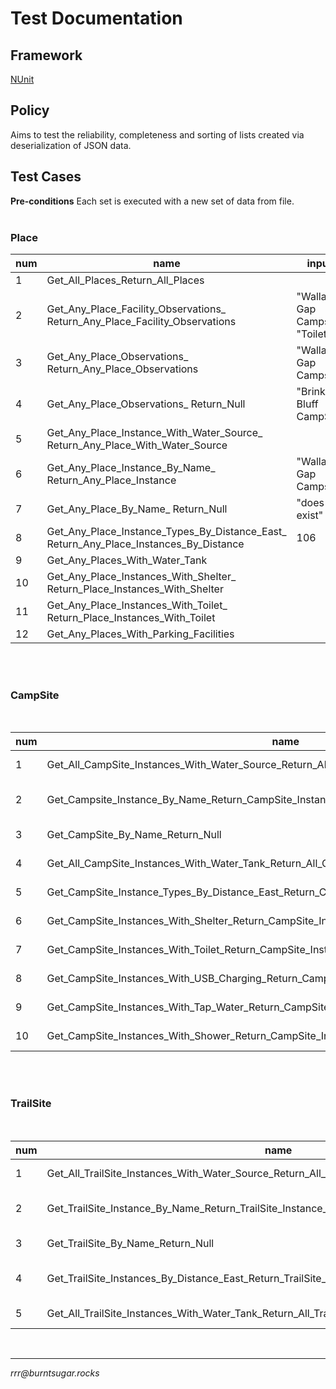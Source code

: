 # Test Documentation

## Framework
[NUnit](https://nunit.org/)
<br>
## Policy

Aims to test the reliability, completeness and sorting of lists created via deserialization of JSON data.
<br>
## Test Cases

**Pre-conditions** Each set is executed with a new set of data from file.
<br>
<br>
### Place

| num | name                                                                                  | inputs                           | expected                             | result |
|-----|---------------------------------------------------------------------------------------|----------------------------------|--------------------------------------|--------|
| 1   | Get_All_Places_Return_All_Places                                                      |                                  | List of 25 Place                     | pass   |
| 2   | Get_Any_Place_Facility_Observations_ Return_Any_Place_Facility_Observations           | "Wallaby Gap Campsite", "Toilet" | List of 2 Observation                | pass   |
| 3   | Get_Any_Place_Observations_ Return_Any_Place_Observations                             | "Wallaby Gap Campsite"           | Author at [0] = rrr@burntsugar.rocks | pass   |
| 4   | Get_Any_Place_Observations_ Return_Null                                               | "Brinkley Bluff  CampSite"       | null                                 | pass   |
| 5   | Get_Any_Place_Instance_With_Water_Source_ Return_Any_Place_With_Water_Source          |                                  | List of 15 Place                     | pass   |
| 6   | Get_Any_Place_Instance_By_Name_ Return_Any_Place_Instance                             | "Wallaby Gap Campsite"           | matching Place instance              | pass   |
| 7   | Get_Any_Place_By_Name_ Return_Null                                                    | "does not exist"                 | null                                 | pass   |
| 8   | Get_Any_Place_Instance_Types_By_Distance_East_ Return_Any_Place_Instances_By_Distance | 106                              | List of 2 Place                      | pass   |
| 9   | Get_Any_Places_With_Water_Tank                                                        |                                  | List of 15 Place                     | pass   |
| 10  | Get_Any_Place_Instances_With_Shelter_ Return_Place_Instances_With_Shelter             |                                  | List of 9 Place                      | pass   |
| 11  | Get_Any_Place_Instances_With_Toilet_ Return_Place_Instances_With_Toilet               |                                  | List of 15 Place                     | pass   |
| 12  | Get_Any_Places_With_Parking_Facilities                                                |                                  | List of 1 Place                      | pass   |

<br>
<br>

### CampSite
<br>

| num | name                                                                                         | inputs                 | expected                | result |
|-----|----------------------------------------------------------------------------------------------|------------------------|-------------------------|--------|
| 1   | Get_All_CampSite_Instances_With_Water_Source_Return_All_Campsite_Instances_With_Water_Source |                        | List of 14 CampSite     | pass   |
| 2   | Get_Campsite_Instance_By_Name_Return_CampSite_Instance                                       | "Wallaby Gap Campsite" | Matching Place instance | pass   |
| 3   | Get_CampSite_By_Name_Return_Null                                                             | "does not exist"       | null                    | pass   |
| 4   | Get_All_CampSite_Instances_With_Water_Tank_Return_All_Campsite_Instances_With_Water_Tank     |                        | List of 14 CampSite     | pass   |
| 5   | Get_CampSite_Instance_Types_By_Distance_East_Return_CampSite_Instances_By_Distance           | 106                    | List of 2 CampSite      | pass   |
| 6   | Get_CampSite_Instances_With_Shelter_Return_CampSite_Instances_With_Shelter                   |                        | List of 2 CampSite      | pass   |
| 7   | Get_CampSite_Instances_With_Toilet_Return_CampSite_Instances_With_Toilet                     |                        | List of 14 CampSite     | pass   |
| 8   | Get_CampSite_Instances_With_USB_Charging_Return_CampSite_Instances_With_USB_Charging         |                        | List of 6 CampSite      | pass   |
| 9   | Get_CampSite_Instances_With_Tap_Water_Return_CampSite_Instances_With_Tap_Water               |                        | List of 1 CampSite      | pass   |
| 10  | Get_CampSite_Instances_With_Shower_Return_CampSite_Instances_With_Shower                     |                        | List of 2 CampSite      | pass   |

<br>
<br>

### TrailSite
<br>

| num | name                                                                                           | inputs                      | expected                     | result |
|-----|------------------------------------------------------------------------------------------------|-----------------------------|------------------------------|--------|
| 1   | Get_All_TrailSite_Instances_With_Water_Source_Return_All_TrailSite_Instances_With_Water_Source |                             | List of 1 TrailSite          | pass   |
| 2   | Get_TrailSite_Instance_By_Name_Return_TrailSite_Instance_By_Name                               | "Serpentine Gorge Car Park" | Matching TrailSite instance  | pass   |
| 3   | Get_TrailSite_By_Name_Return_Null                                                              | "does not exist"            | null                         | pass   |
| 4   | Get_TrailSite_Instances_By_Distance_East_Return_TrailSite_Instances_By_Distance_East           | 140                         | List of 1 TrailSite instance | pass   |
| 5   | Get_All_TrailSite_Instances_With_Water_Tank_Return_All_TrailSite_Instances_With_Water_Tank     |                             | List of 1 TrailSite          | pass   |

<br>

<hr>

*rrr@<span></span>burntsugar.rocks*
